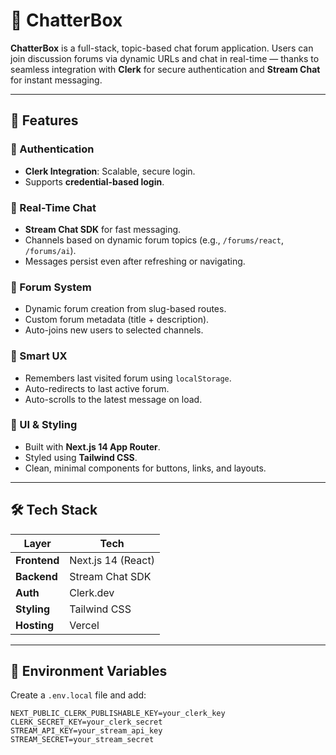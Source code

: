# 📢 ChatterBox

**ChatterBox** is a full-stack, topic-based chat forum application. Users can join discussion forums via dynamic URLs and chat in real-time — thanks to seamless integration with **Clerk** for secure authentication and **Stream Chat** for instant messaging.

---

## 🚀 Features

### 🔐 Authentication
- **Clerk Integration**: Scalable, secure login.
- Supports **credential-based login**.

### 💬 Real-Time Chat
- **Stream Chat SDK** for fast messaging.
- Channels based on dynamic forum topics (e.g., `/forums/react`, `/forums/ai`).
- Messages persist even after refreshing or navigating.

### 🧵 Forum System
- Dynamic forum creation from slug-based routes.
- Custom forum metadata (title + description).
- Auto-joins new users to selected channels.

### 🧠 Smart UX
- Remembers last visited forum using `localStorage`.
- Auto-redirects to last active forum.
- Auto-scrolls to the latest message on load.

### 🎨 UI & Styling
- Built with **Next.js 14 App Router**.
- Styled using **Tailwind CSS**.
- Clean, minimal components for buttons, links, and layouts.

---

## 🛠️ Tech Stack

| Layer         | Tech                  |
| ------------- | --------------------- |
| **Frontend**  | Next.js 14 (React)    |
| **Backend**   | Stream Chat SDK       |
| **Auth**      | Clerk.dev             |
| **Styling**   | Tailwind CSS          |
| **Hosting**   | Vercel                |

---

## 🔐 Environment Variables

Create a `.env.local` file and add:

```env
NEXT_PUBLIC_CLERK_PUBLISHABLE_KEY=your_clerk_key
CLERK_SECRET_KEY=your_clerk_secret
STREAM_API_KEY=your_stream_api_key
STREAM_SECRET=your_stream_secret
